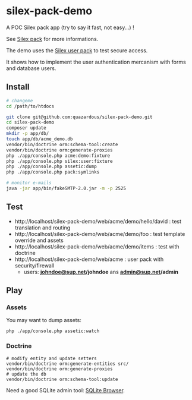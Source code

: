 # silex-pack-demo
A POC Silex pack app (try to say it fast, not easy...) !

See [Silex pack](https://github.com/quazardous/silex-pack) for more informations.

The demo uses the [Silex user pack](https://github.com/quazardous/silex-user-pack) to test secure access.

It shows how to implement the user authentication mercanism with forms and database users.

## Install

```bash
# changeme
cd /path/to/htdocs

git clone git@github.com:quazardous/silex-pack-demo.git
cd silex-pack-demo
composer update
mkdir -p app/db/
touch app/db/acme_demo.db
vendor/bin/doctrine orm:schema-tool:create
vendor/bin/doctrine orm:generate-proxies
php ./app/console.php acme:demo:fixture
php ./app/console.php silex:user:fixture
php ./app/console.php assetic:dump
php ./app/console.php pack:symlinks

# monitor e-mails
java -jar app/bin/fakeSMTP-2.0.jar -m -p 2525
```

## Test

- http://localhost/silex-pack-demo/web/acme/demo/hello/david : test translation and routing
- http://localhost/silex-pack-demo/web/acme/demo/foo : test template override and assets
- http://localhost/silex-pack-demo/web/acme/demo/items : test with doctrine
- http://localhost/silex-pack-demo/web/acme : user pack with security/firewall
    - users: **johndoe@sup.net/johndoe** ans **admin@sup.net/admin**


## Play

### Assets

You may want to dump assets:

```
php ./app/console.php assetic:watch
```

### Doctrine

```
# modify entity and update setters
vendor/bin/doctrine orm:generate-entities src/
vendor/bin/doctrine orm:generate-proxies
# update the db
vendor/bin/doctrine orm:schema-tool:update
```
Need a good SQLite admin tool: [SQLite Browser](http://sqlitebrowser.org/).

